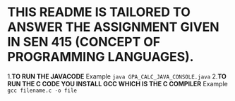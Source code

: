 # THIS README IS TAILORED TO ANSWER THE ASSIGNMENT GIVEN IN SEN 415 (CONCEPT OF PROGRAMMING LANGUAGES).
1.**TO RUN THE JAVACODE**
Example
`java GPA_CALC_JAVA_CONSOLE.java`
2.**TO RUN THE C CODE YOU INSTALL GCC WHICH IS THE C COMPILER**
Example
`gcc filename.c -o file`
